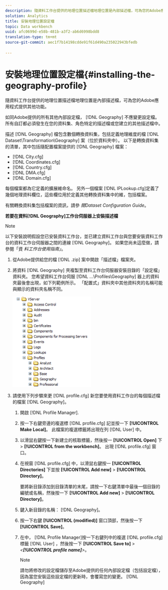 ```yaml
---
description: 隨資料工作台提供的地理位置描述檔地理位置是內部描述檔，可為您的Adobe應用程式提供其他功能。
solution: Analytics
title: 安裝地理位置設定檔
topic: Data workbench
uuid: afc0699d-e58b-481b-a3f2-ab6d6998bdd8
translation-type: tm+mt
source-git-commit: aec1f7b14198cdde91f61d490a235022943bfedb

---
```



# 安裝地理位置設定檔{#installing-the-geography-profile}

隨資料工作台提供的地理位置描述檔地理位置是內部描述檔，可為您的Adobe應用程式提供其他功能。

如同Adobe提供的所有其他內部設定檔， [!DNL Geography] 不應變更設定檔。 所有自訂都必須發生在您的資料集、角色特定的描述檔或您建立的其他描述檔中。

描述 [!DNL Geography] 檔包含數個轉換資料集，包括定義地理維度的檔 [!DNL Dataset\Transformation\Geography] 案（位於資料夾中）。 以下是轉換資料集的清單，其中包括隨配置檔案提供的 [!DNL Geography] 檔案：

* [!DNL City.cfg]
* [!DNL Coordinates.cfg]
* [!DNL Country.cfg]
* [!DNL DMA.cfg]
* [!DNL Domain.cfg]

每個檔案都為它定義的擴展維命名。 另外一個檔案 [!DNL IPLookup.cfg]定義了幾個地理資料欄位，這些欄位用於定義其他轉換資料集中的維，包括檔案。

有關轉換資料集包括檔案的資訊，請參 *閱Dataset Configuration Guide*。

**若要在資料[!DNL Geography]工作台伺服器上安裝描述檔**

>[!NOTE]
>
>以下安裝說明假設您已安裝資料工作台，並已建立資料工作台與您要安裝資料工作台的資料工作台伺服器之間的連線 [!DNL Geography]。 如果您尚未這麼做，請參閱「資 *料工作台使用指南」*。

1. 從Adobe提供給您的檔 [!DNL .zip] 案中開啟「描述檔」檔案夾。
1. 將資料 [!DNL Geography] 夾複製至資料工作台伺服器安裝目錄的「設定檔」資料夾。 您希望資料工作台伺服 [!DNL ...\Profiles\Geography] 器上的資料夾最後會出現，如下列範例所示。 「配置式」資料夾中其他資料夾的名稱可能與顯示的資料夾名稱不同。

   ![步驟資訊](assets/Geo_installProfiles_dir.png)

1. 請使用下列步驟來更 [!DNL profile.cfg] 新您要使用資料工作台的每個描述檔的檔案 [!DNL Geography]。

   1. 開啟 [!DNL Profile Manager].
   1. 按一下右鍵旁邊的複選標 [!DNL profile.cfg] 記並按一下 **[!UICONTROL Make Local]**。 此檔案的複選標籤將出現在列 [!DNL User] 中。

   1. 以滑鼠右鍵按一下新建立的核取標籤，然後按一 **[!UICONTROL Open]** 下> **[!UICONTROL from the workbench]**。 出現 [!DNL profile.cfg] 窗口。

   1. 在視窗 [!DNL profile.cfg] 中，以滑鼠右鍵按一 **[!UICONTROL Directories]** 下並按 **[!UICONTROL Add new]** > **[!UICONTROL Directory]**。

      要將新目錄添加到目錄清單的末尾，請按一下右鍵清單中最後一個目錄的編號或名稱，然後按一下 **[!UICONTROL Add new]** > **[!UICONTROL Directory]**。

   1. 鍵入新目錄的名稱： [!DNL Geography]。
   1. 按一下右鍵 **[!UICONTROL (modified)]** 窗口頂部，然後按一下 **[!UICONTROL Save]**。

   1. 在中， [!DNL Profile Manager]按一下右鍵列中的複選 [!DNL profile.cfg] 標籤 [!DNL User] ，然後按一下 **[!UICONTROL Save to]** > *&lt;**[!UICONTROL profile name]**>*。

      >[!NOTE]
      >
      >請勿將修改的設定檔儲存至Adobe提供的任何內部設定檔（包括設定檔），因為當您安裝這些設定檔的更新時，會覆寫您的變更。 [!DNL Geography]

